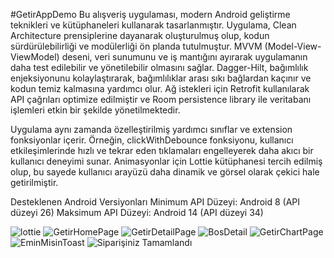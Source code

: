 #GetirAppDemo
Bu alışveriş uygulaması, modern Android geliştirme teknikleri ve kütüphaneleri kullanarak tasarlanmıştır. Uygulama, Clean Architecture prensiplerine dayanarak oluşturulmuş olup, kodun sürdürülebilirliği ve modülerliği ön planda tutulmuştur. MVVM (Model-View-ViewModel) deseni, veri sunumunu ve iş mantığını ayırarak uygulamanın daha test edilebilir ve yönetilebilir olmasını sağlar. Dagger-Hilt, bağımlılık enjeksiyonunu kolaylaştırarak, bağımlılıklar arası sıkı bağlardan kaçınır ve kodun temiz kalmasına yardımcı olur. Ağ istekleri için Retrofit kullanılarak API çağrıları optimize edilmiştir ve Room persistence library ile veritabanı işlemleri etkin bir şekilde yönetilmektedir.

Uygulama aynı zamanda özelleştirilmiş yardımcı sınıflar ve extension fonksiyonlar içerir. Örneğin, clickWithDebounce fonksiyonu, kullanıcı etkileşimlerinde hızlı ve tekrar eden tıklamaları engelleyerek daha akıcı bir kullanıcı deneyimi sunar. Animasyonlar için Lottie kütüphanesi tercih edilmiş olup, bu sayede kullanıcı arayüzü daha dinamik ve görsel olarak çekici hale getirilmiştir.

Desteklenen Android Versiyonları
Minimum API Düzeyi: Android 8 (API düzeyi 26)
Maksimum API Düzeyi: Android 14 (API düzeyi 34)
 


![lottie](https://github.com/user-attachments/assets/88c0538a-f3df-47a1-82ea-87e6443727a7)
![GetirHomePage](https://github.com/user-attachments/assets/d28b0efb-5d60-48ca-a61e-394124192612)
![GetirDetailPage](https://github.com/user-attachments/assets/b514f4a4-deac-4d83-b2fa-e35d583d0146)
![BosDetail](https://github.com/user-attachments/assets/f418c6a2-f164-4834-8265-b783124d2e1f)
![GetirChartPage](https://github.com/user-attachments/assets/e6bb65af-4cf2-4ccc-9839-e4189dc2fa4b)
![EminMisinToast](https://github.com/user-attachments/assets/8628df0a-7f8c-499e-b072-b78b9cf61250)
![Siparişiniz Tamamlandı](https://github.com/user-attachments/assets/d0e3efd1-8c86-4ef0-9c67-bfd42b0b3952)













